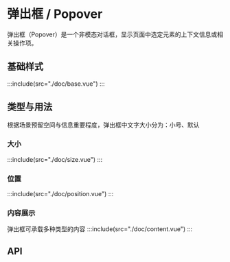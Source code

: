 <style lang="scss">
.demo-popover {

  .box {
    width: 500px;
    margin: 0 auto;
    .top {
      text-align: center;
    }

    .left {
      float: left;
      width: 60px;
    }

    .right {
      float: right;
      width: 60px;
    }

    .bottom {
      clear: both;
      text-align: center;
    }

    .item {
      margin: 4px;
      display: inline-block;
    }

    .top .mtd-btn,
    .bottom .mtd-btn {
      margin: 4px;
    }

    .left .mtd-btn,
    .right .mtd-btn {
      margin: 8px 10px;
    }
  }
}
.demo-popover-content{
  max-width: 160px;
}
</style>

# 弹出框 / Popover

弹出框（Popover）是一个非模态对话框，显示页面中选定元素的上下文信息或相关操作项。

<!-- - 与 0.x 版本，由于 Vue 取消了唯一根节点的限制，所以删除根 `<span class='mtd-popover-rel'>` 节点及对应的 tag 属性。 -->

## 基础样式

:::include(src="./doc/base.vue")
:::

<!-- > 如果承载的内容较多，操作较重时，建议使用 [对话框 /ModalDialog <i class="mtdicon mtdicon-link-o"></i>](/components/modal) 🤡-->

## 类型与用法

根据场景预留空间与信息重要程度，弹出框中文字大小分为：小号、默认

### 大小 <design-tag></design-tag>

:::include(src="./doc/size.vue")
:::

### 位置 <design-tag></design-tag>

:::include(src="./doc/position.vue")
:::

### 内容展示

弹出框可承载多种类型的内容
:::include(src="./doc/content.vue")
::: 

## API

<api-doc name="Popover" :doc="require('./api.json')"></api-doc>
